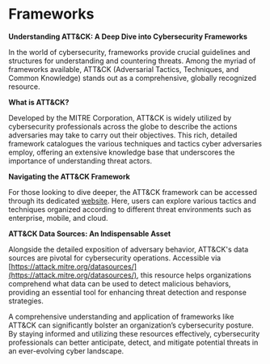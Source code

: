 # Frameworks

**Understanding ATT&CK: A Deep Dive into Cybersecurity Frameworks**

In the world of cybersecurity, frameworks provide crucial guidelines and structures for understanding and countering threats. Among the myriad of frameworks available, ATT&CK (Adversarial Tactics, Techniques, and Common Knowledge) stands out as a comprehensive, globally recognized resource.

**What is ATT&CK?**

Developed by the MITRE Corporation, ATT&CK is widely utilized by cybersecurity professionals across the globe to describe the actions adversaries may take to carry out their objectives. This rich, detailed framework catalogues the various techniques and tactics cyber adversaries employ, offering an extensive knowledge base that underscores the importance of understanding threat actors.

**Navigating the ATT&CK Framework**

For those looking to dive deeper, the ATT&CK framework can be accessed through its dedicated [website](https://attack.mitre.org/). Here, users can explore various tactics and techniques organized according to different threat environments such as enterprise, mobile, and cloud.

**ATT&CK Data Sources: An Indispensable Asset**

Alongside the detailed exposition of adversary behavior, ATT&CK's data sources are pivotal for cybersecurity operations. Accessible via [https://attack.mitre.org/datasources/](https://attack.mitre.org/datasources/), this resource helps organizations comprehend what data can be used to detect malicious behaviors, providing an essential tool for enhancing threat detection and response strategies.

A comprehensive understanding and application of frameworks like ATT&CK can significantly bolster an organization’s cybersecurity posture. By staying informed and utilizing these resources effectively, cybersecurity professionals can better anticipate, detect, and mitigate potential threats in an ever-evolving cyber landscape.
